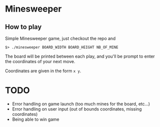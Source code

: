 # Minesweeper

## How to play

Simple Minesweeper game, just checkout the repo and 

```
$> ./minesweeper BOARD_WIDTH BOARD_HEIGHT NB_OF_MINE
```

The board will be printed between each play, and you'll be prompt to enter the coordinates of your next move.

Coordinates are given in the form ``x y``.

# TODO

* Error handling on game launch (too much mines for the board, etc...)
* Error handling on user input (out of bounds coordinates, missing coordinates)
* Being able to win game
